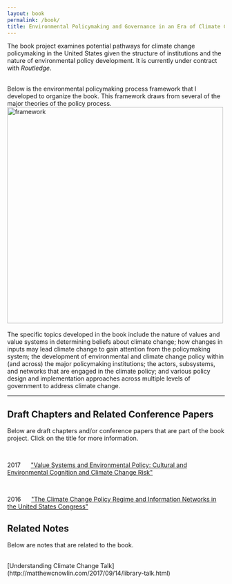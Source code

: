 ```yaml
---
layout: book
permalink: /book/
title: Environmental Policymaking and Governance in an Era of Climate Change
---
```



The book project examines potential pathways for climate change policymaking in the United States given the structure of institutions and the nature of environmental policy development. It is currently under contract with _Routledge_. 

<br />
Below is the environmental policymaking process framework that I developed to organize the book. This framework draws from several of the major theories of the policy process. 

<br />
<img align="middle" width="500" src="{{ site.url }}/system.png" alt="framework">
<br />

<br />
The specific topics developed in the book include the nature of values and value systems in determining beliefs about climate change; how changes in inputs may lead climate change to gain attention from the policymaking system; the development of environmental and climate change policy within (and across) the major policymaking institutions; the actors, subsystems, and networks that are engaged in the climate policy; and various policy design and implementation approaches across multiple levels of government to address climate change.

<hr class="separator">

## Draft Chapters and Related Conference Papers

Below are draft chapters and/or conference papers that are part of the book project. Click on the title for more information. 

<br />
<p>2017&nbsp;&nbsp;&nbsp;&nbsp;<i class="fa fa-file-o"></i>&nbsp;&nbsp;<a href="{{ site.url}}/research/mpsa2017.html">"Value Systems and Environmental Policy: Cultural and Environmental Cognition and Climate Change Risk"</a></p>

<br />
<p>2016&nbsp;&nbsp;&nbsp;&nbsp;<i class="fa fa-file-o"></i>&nbsp;&nbsp;<a href="{{ site.url}}/research/nowlinMPSA2016.html">"The Climate Change Policy Regime and Information Networks in the United States Congress"</a></p>


## Related Notes 

Below are notes that are related to the book.

<br />
[Understanding Climate Change Talk](http://matthewcnowlin.com/2017/09/14/library-talk.html)
